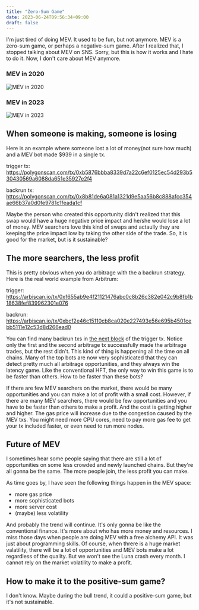 ```yaml
---
title: "Zero-Sum Game"
date: 2023-06-24T09:56:34+09:00
draft: false
---
```


I'm just tired of doing MEV. It used to be fun, but not anymore. 
MEV is a zero-sum game, or perhaps a negative-sum game. 
After I realized that, I stopped talking about MEV on SNS. Sorry, but this is how it works and I hate to do it.
Now, I don't care about MEV anymore.

<!--more-->

### MEV in 2020
![MEV in 2020](https://www.tamagawa.ac.jp/SISETU/kyouken/jomon/katsuo.JPG)

### MEV in 2023
![MEV in 2023](https://www.msc.org/images/default-source/msc-english/content-banner/content-page-body-images-912-x-513/fishing-methods-(content-page)/pelagic-or-midwater-trawl-illustration.jpg?sfvrsn=7de237f_6)


## When someone is making, someone is losing 
Here is an example where someone lost a lot of money(not sure how much) and a MEV bot made $939 in a single tx.

trigger tx: https://polygonscan.com/tx/0xb5876bbba8339d7a22c6ef0125ec54d293b530430569a6088da651e35927e2f4

backrun tx: https://polygonscan.com/tx/0x8b81de6a081a1321d9e5aa56b8c888afcc354ae66b37a0d0fe9781c1feada1cf

Maybe the person who created this opportunity didn't realized that this swap would have a huge negative price impact and he/she would lose a lot of money. 
MEV searchers love this kind of swaps and actaully they are keeping the price impact low by taking the other side of the trade.
So, it is good for the market, but is it sustainable?


## The more searchers, the less profit
This is pretty obvious when you do arbitrage with the a backrun strategy. 
Here is the real world example from Arbitrum:

trigger: https://arbiscan.io/tx/0xf655ab9e4f21121476abc0c8b26c382e042c9b8fb1b18638fef839962301e076

backrun: https://arbiscan.io/tx/0xbcf2e46c15110cb8ca020e227493e56e695b4501cebb5111e12c53d8d266ead0

You can find many backrun txs in [the next block](https://arbiscan.io/txs?block=104254484) of the trigger tx. Notice only the first and the second arbitrage tx successfully made the arbitrage trades, but the rest didn't.
This kind of thing is happening all the time on all chains. Many of the top bots are now very sophisticated that they can detect pretty much all arbitrage opportunities, and they always win the latency game.
Like the conventional HFT, the only way to win this game is to be faster than others. How to be faster than these bots?

If there are few MEV searchers on the market, there would be many opportunities and you can make a lot of profit with a small cost.
However, if there are many MEV searchers, there would be few opportunities and you have to be faster than others to make a profit.
And the cost is getting higher and higher. The gas price will increase due to the congestion caused by the MEV txs. You might need more CPU cores, need to pay more gas fee to get your tx included faster, or even need to run more nodes.


## Future of MEV
I sometimes hear some people saying that there are still a lot of opportunities on some less crowded and newly launched chains.
But they're all gonna be the same. The more people join, the less profit you can make.

As time goes by, I have seen the following things happen in the MEV space:
- more gas price
- more sophisticated bots
- more server cost
- (maybe) less volatility

And probably the trend will continue. 
It's only gonna be like the conventional finance. It's more about who has more money and resources.
I miss those days when people are doing MEV with a free alchemy API. It was just about programming skills.
Of course, when threre is a huge market valatility, there will be a lot of opportunities and MEV bots make a lot regardless of the quality.
But we won't see the Luna crash every month. I cannot rely on the market volatility to make a profit.


## How to make it to the positive-sum game?
I don't know. Maybe during the bull trend, it could a positive-sum game, but it's not sustainable.
